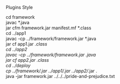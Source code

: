 Plugins Style

cd framework<br />
javac *.java<br />
jar cfm framework.jar manifest.mf *.class<br />
cd ../app1<br />
javac -cp ../framework/framework.jar *.java<br />
jar cf app1.jar *.class<br />
cd ../app2<br />
javac -cp ../framework/framework.jar *.java<br />
jar cf app2.jar *.class<br />
cd ../deploy<br />
cp ../framework/*.jar ../app1/*.jar ../app2/*.jar .<br />
java -jar framework.jar ../../../pride-and-prejudice.txt
